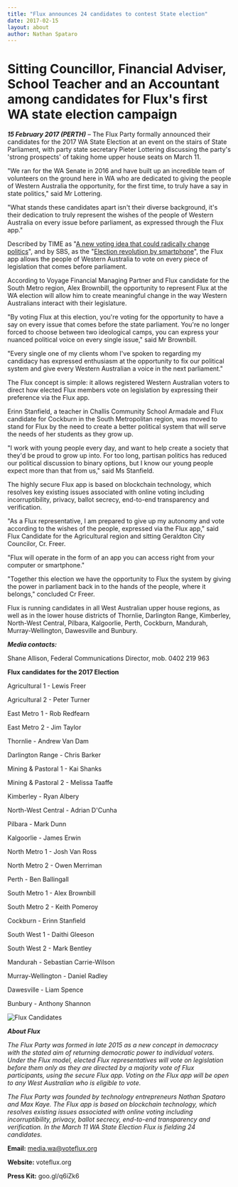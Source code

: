 ```yaml
---
title: "Flux announces 24 candidates to contest State election"
date: 2017-02-15
layout: about
author: Nathan Spataro
---
```


# Sitting Councillor, Financial Adviser, School Teacher and an Accountant among candidates for Flux's first WA state election campaign

**_15 February 2017 (PERTH)_** – The Flux Party formally announced their candidates for the 2017 WA State Election at an event on the stairs of State Parliament, with party state secretary Pieter Lottering discussing the party's 'strong prospects' of taking home upper house seats on March 11.

"We ran for the WA Senate in 2016 and have built up an incredible team of volunteers on the ground here in WA who are dedicated to giving the people of Western Australia the opportunity, for the first time, to truly have a say in state politics," said Mr Lottering.

"What stands these candidates apart isn't their diverse background, it's their dedication to truly represent the wishes of the people of Western Australia on every issue before parliament, as expressed through the Flux app."

Described by TIME as "[A new voting idea that could radically change politics](http://time.com/4375991/flux-blockchain-bitcoin-democracy-politics-australia/)", and by SBS, as the "[Election revolution by smartphone](http://www.sbs.com.au/news/article/2016/06/30/election-revolution-smartphone)", the Flux app allows the people of Western Australia to vote on every piece of legislation that comes before parliament.

According to Voyage Financial Managing Partner and Flux candidate for the South Metro region, Alex Brownbill, the opportunity to represent Flux at the WA election will allow him to create meaningful change in the way Western Australians interact with their legislature.

"By voting Flux at this election, you're voting for the opportunity to have a say on every issue that comes before the state parliament. You're no longer forced to choose between two ideological camps, you can express your nuanced political voice on every single issue," said Mr Brownbill.

"Every single one of my clients whom I've spoken to regarding my candidacy has expressed enthusiasm at the opportunity to fix our political system and give every Western Australian a voice in the next parliament."

The Flux concept is simple: it allows registered Western Australian voters to direct how elected Flux members vote on legislation by expressing their preference via the Flux app.

Erinn Stanfield, a teacher in Challis Community School Armadale and Flux candidate for Cockburn in the South Metropolitan region, was moved to stand for Flux by the need to create a better political system that will serve the needs of her students as they grow up.

"I work with young people every day, and want to help create a society that they'd be proud to grow up into. For too long, partisan politics has reduced our political discussion to binary options, but I know our young people expect more than that from us," said Ms Stanfield.

The highly secure Flux app is based on blockchain technology, which resolves key existing issues associated with online voting including incorruptibility, privacy, ballot secrecy, end-to-end transparency and verification.

"As a Flux representative, I am prepared to give up my autonomy and vote according to the wishes of the people, expressed via the Flux app," said Flux Candidate for the Agricultural region and sitting Geraldton City Councilor, Cr. Freer.

"Flux will operate in the form of an app you can access right from your computer or smartphone."

"Together this election we have the opportunity to Flux the system by giving the power in parliament back in to the hands of the people, where it belongs," concluded Cr Freer.

Flux is running candidates in all West Australian upper house regions, as well as in the lower house districts of Thornlie, Darlington Range, Kimberley, North-West Central, Pilbara, Kalgoorlie, Perth, Cockburn, Mandurah, Murray-Wellington, Dawesville and Bunbury.

**_Media contacts:_**

Shane Allison, Federal Communications Director, mob. 0402 219 963

**Flux candidates for the 2017 Election**

Agricultural 1 - Lewis Freer

Agricultural 2 - Peter Turner

East Metro 1 - Rob Redfearn

East Metro 2 - Jim Taylor

Thornlie - Andrew Van Dam

Darlington Range - Chris Barker

Mining & Pastoral 1 - Kai Shanks

Mining & Pastoral 2 - Melissa Taaffe

Kimberley - Ryan Albery

North-West Central - Adrian D'Cunha

Pilbara - Mark Dunn

Kalgoorlie - James Erwin

North Metro 1 - Josh Van Ross

North Metro 2 - Owen Merriman

Perth - Ben Ballingall

South Metro 1 - Alex Brownbill

South Metro 2 - Keith Pomeroy

Cockburn - Erinn Stanfield

South West 1 - Daithi Gleeson

South West 2 - Mark Bentley

Mandurah - Sebastian Carrie-Wilson

Murray-Wellington - Daniel Radley

Dawesville - Liam Spence

Bunbury - Anthony Shannon

![Flux Candidates](/img/wa-candidates.jpg)

**_About Flux_**

_The Flux Party was formed in late 2015 as a new concept in democracy with the stated aim of returning democratic power to individual voters. Under the Flux model, elected Flux representatives will vote on legislation before them only as they are directed by a majority vote of Flux participants, using the secure Flux app. Voting on the Flux app will be open to any West Australian who is eligible to vote._

_The Flux Party was founded by technology entrepreneurs Nathan Spataro and Max Kaye. The Flux app is based on blockchain technology, which resolves existing issues associated with online voting including incorruptibility, privacy, ballot secrecy, end-to-end transparency and verification. In the March 11 WA State Election Flux is fielding 24 candidates._

**Email:** media.wa@voteflux.org

**Website:** voteflux.org

**Press Kit:** goo.gl/q6iZk6

